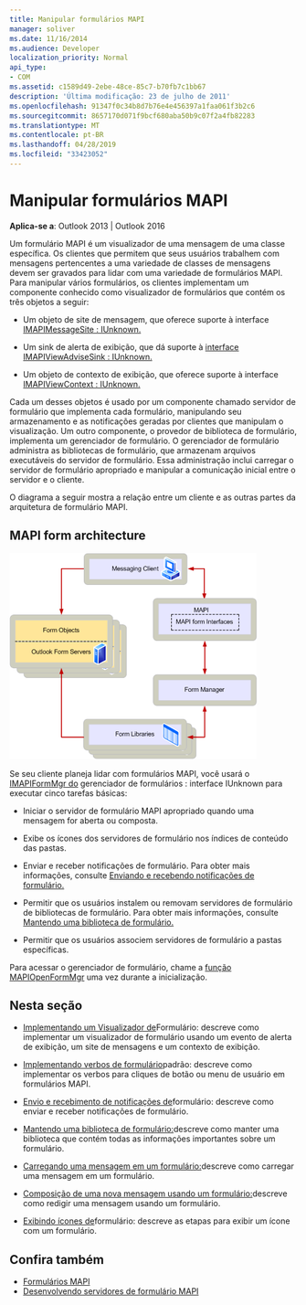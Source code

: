 ```yaml
---
title: Manipular formulários MAPI
manager: soliver
ms.date: 11/16/2014
ms.audience: Developer
localization_priority: Normal
api_type:
- COM
ms.assetid: c1589d49-2ebe-48ce-85c7-b70fb7c1bb67
description: 'Última modificação: 23 de julho de 2011'
ms.openlocfilehash: 91347f0c34b8d7b76e4e456397a1faa061f3b2c6
ms.sourcegitcommit: 8657170d071f9bcf680aba50b9c07f2a4fb82283
ms.translationtype: MT
ms.contentlocale: pt-BR
ms.lasthandoff: 04/28/2019
ms.locfileid: "33423052"
---
```

# <a name="handling-mapi-forms"></a>Manipular formulários MAPI

**Aplica-se a**: Outlook 2013 | Outlook 2016 
  
Um formulário MAPI é um visualizador de uma mensagem de uma classe específica. Os clientes que permitem que seus usuários trabalhem com mensagens pertencentes a uma variedade de classes de mensagens devem ser gravados para lidar com uma variedade de formulários MAPI. Para manipular vários formulários, os clientes implementam um componente conhecido como visualizador de formulários que contém os três objetos a seguir:
  
- Um objeto de site de mensagem, que oferece suporte à interface [IMAPIMessageSite : IUnknown.](imapimessagesiteiunknown.md) 
    
- Um sink de alerta de exibição, que dá suporte à [interface IMAPIViewAdviseSink : IUnknown.](imapiviewadvisesinkiunknown.md) 
    
- Um objeto de contexto de exibição, que oferece suporte à interface [IMAPIViewContext : IUnknown.](imapiviewcontextiunknown.md) 
    
Cada um desses objetos é usado por um componente chamado servidor de formulário que implementa cada formulário, manipulando seu armazenamento e as notificações geradas por clientes que manipulam o visualização. Um outro componente, o provedor de biblioteca de formulário, implementa um gerenciador de formulário. O gerenciador de formulário administra as bibliotecas de formulário, que armazenam arquivos executáveis do servidor de formulário. Essa administração inclui carregar o servidor de formulário apropriado e manipular a comunicação inicial entre o servidor e o cliente.
  
O diagrama a seguir mostra a relação entre um cliente e as outras partes da arquitetura de formulário MAPI.
  
## <a name="mapi-form-architecture"></a>MAPI form architecture
  
![MapI form architecture](media/forms01.gif "MAPI form architecture")
  
Se seu cliente planeja lidar com formulários MAPI, você usará o [IMAPIFormMgr do](imapiformmgriunknown.md) gerenciador de formulários : interface IUnknown para executar cinco tarefas básicas: 
  
- Iniciar o servidor de formulário MAPI apropriado quando uma mensagem for aberta ou composta.
    
- Exibe os ícones dos servidores de formulário nos índices de conteúdo das pastas.
    
- Enviar e receber notificações de formulário. Para obter mais informações, consulte [Enviando e recebendo notificações de formulário.](sending-and-receiving-form-notifications.md)
    
- Permitir que os usuários instalem ou removam servidores de formulário de bibliotecas de formulário. Para obter mais informações, consulte [Mantendo uma biblioteca de formulário.](maintaining-a-form-library.md)
    
- Permitir que os usuários associem servidores de formulário a pastas específicas.
    
Para acessar o gerenciador de formulário, chame a [função MAPIOpenFormMgr](mapiopenformmgr.md) uma vez durante a inicialização. 
  
## <a name="in-this-section"></a>Nesta seção

- [Implementando um Visualizador de](implementing-a-form-viewer.md)Formulário: descreve como implementar um visualizador de formulário usando um evento de alerta de exibição, um site de mensagens e um contexto de exibição.
    
- [Implementando verbos de formulário](implementing-standard-form-verbs.md)padrão: descreve como implementar os verbos para cliques de botão ou menu de usuário em formulários MAPI.
    
- [Envio e recebimento de notificações de](sending-and-receiving-form-notifications.md)formulário: descreve como enviar e receber notificações de formulário.
    
- [Mantendo uma biblioteca de formulário:](maintaining-a-form-library.md)descreve como manter uma biblioteca que contém todas as informações importantes sobre um formulário.
    
- [Carregando uma mensagem em um formulário:](loading-a-message-into-a-form.md)descreve como carregar uma mensagem em um formulário.
    
- [Composição de uma nova mensagem usando um formulário:](composing-a-new-message-by-using-a-form.md)descreve como redigir uma mensagem usando um formulário.
    
- [Exibindo ícones de](displaying-form-icons.md)formulário: descreve as etapas para exibir um ícone com um formulário.
    
## <a name="see-also"></a>Confira também

- [Formulários MAPI](mapi-forms.md)
- [Desenvolvendo servidores de formulário MAPI](developing-mapi-form-servers.md)

